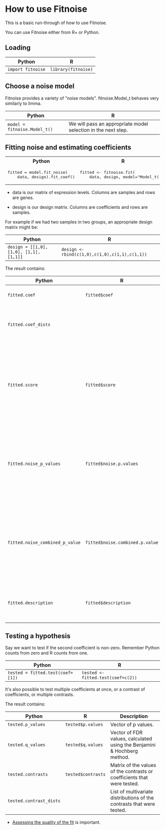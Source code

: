 
How to use Fitnoise
===

This is a basic run-through of how to use Fitnoise.

You can use Fitnoise either from R+ or Python.



Loading
---

|Python|R|
|---|---|
|`import fitnoise`|`library(fitnoise)`|


Choose a noise model
---

Fitnoise provides a variety of "noise models". fitnoise.Model_t behaves very similarly to limma.

|Python|R|
|---|---|
|```model = fitnoise.Model_t()```| We will pass an appropriate model selection in the next step. |


Fitting noise and estimating coefficients
---

<table>
<tr><th>Python</th><th>R</th></tr>
<tr><td><pre>
fitted = model.fit_noise(
    data, design).fit_coef()
</pre></td><td><pre>
fitted &lt;- fitnoise.fit(
    data, design, model="Model_t()")
</pre></td></tr></table>


* data is our matrix of expression levels. Columns are samples and rows are genes.

* design is our design matrix. Columns are coefficients and rows are samples.

For example if we had two samples in two groups, an appropriate design matrix might be:

|Python|R|
|---|---|
|`design = [[1,0], [1,0], [1,1], [1,1]]`|`design <- rbind(c(1,0),c(1,0),c(1,1),c(1,1))`|

The result contains:

|Python|R|Description|
|---|---|---|
|`fitted.coef`|`fitted$coef`|Matrix of fitted coefficients.|
|`fitted.coef_dists`||List of posterior multivariate distributions of coefficients.|
|`fitted.score`|`fitted$score`|A score of how good the noise fit was, in bits per degree of freedom. When deciding what noise model to use, smaller values are better.|
|`fitted.noise_p_values`|`fitted$noise.p.values`|Vector of "noise p-values". A small value for a particular gene may indicate that the noise model was a poor fit for that gene.|
|`fitted.noise_combined_p_value`|`fitted$noise.combined.p.value`|Bonferroni corrected combined p-value of the noise p-values. A small value may indicate an overall poor fit for the noise model.|
|`fitted.description`|`fitted$description`|A summary of various important quantities from the noise fit.|


Testing a hypothesis
---

Say we want to test if the second coefficient is non-zero. Remember Python counts from zero and R counts from one.

|Python|R|
|---|---|
|`tested = fitted.test(coef=[1])`|`tested <- fitted.test(coef=c(2))`|

It's also possible to test multiple coefficients at once, or a contrast of coefficients, or multiple contrasts.

The result contains:

|Python|R|Description|
|---|---|---|
|`tested.p_values`|`tested$p.values`|Vector of p values.|
|`tested.q_values`|`tested$q.values`|Vector of FDR values, calculated using the Benjamini & Hochberg method.|
|`tested.contrasts`|`tested$contrasts`|Matrix of the values of the contrasts or coefficients that were tested.|
|`tested.contrast_dists`||List of multivariate distributions of the contrasts that were tested.|


* [Assessing the quality of the fit](assess.md) is important.







